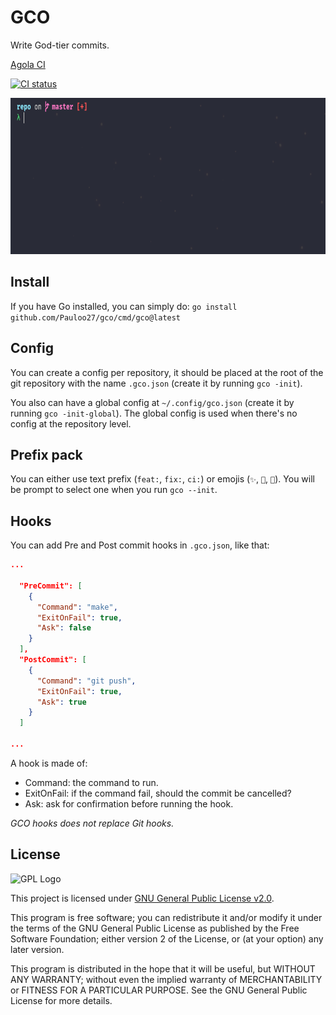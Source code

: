 # GCO

Write God-tier commits.

[Agola CI](https://ci.notagovernment.agency/user/Pauloo27/projects/GCO.proj)

[![CI status](https://ci.notagovernment.agency/api/v1alpha/badges/a04bdf61-b3f3-422a-bb81-10c5408abf20?branch=master)](https://ci.notagovernment.agency/user/Pauloo27/projects/GCO.proj)


<img src="https://github.com/Pauloo27/gco/raw/master/.assets/commit.gif" alt="Usage example gif" height="250x" />

## Install

If you have Go installed, you can simply do:
`go install github.com/Pauloo27/gco/cmd/gco@latest`



## Config

You can create a config per repository, it should be placed at the root of
the git repository with the name `.gco.json` (create it by running `gco -init`).

You also can have a global config at `~/.config/gco.json` 
(create it by running `gco -init-global`). The global config is used when 
there's no config at the repository level.

## Prefix pack

You can either use text prefix (`feat:`, `fix:`, `ci:`) or emojis 
(`✨`, `🐛`, `👷`). You will be prompt to select one when you run `gco --init`.

## Hooks

You can add Pre and Post commit hooks in `.gco.json`, like that:
```json
...

  "PreCommit": [
    {
      "Command": "make",
      "ExitOnFail": true,
      "Ask": false
    }
  ],
  "PostCommit": [
    {
      "Command": "git push",
      "ExitOnFail": true,
      "Ask": true
    }
  ]
  
...
```

A hook is made of:
- Command: the command to run.
- ExitOnFail: if the command fail, should the commit be cancelled?
- Ask: ask for confirmation before running the hook.

_GCO hooks does not replace Git hooks._

## License

<img src="https://i.imgur.com/AuQQfiB.png" alt="GPL Logo" height="100px" />

This project is licensed under [GNU General Public License v2.0](./LICENSE).

This program is free software; you can redistribute it and/or modify 
it under the terms of the GNU General Public License as published by 
the Free Software Foundation; either version 2 of the License, or
(at your option) any later version.

This program is distributed in the hope that it will be useful,
but WITHOUT ANY WARRANTY; without even the implied warranty of
MERCHANTABILITY or FITNESS FOR A PARTICULAR PURPOSE. See the
GNU General Public License for more details.


